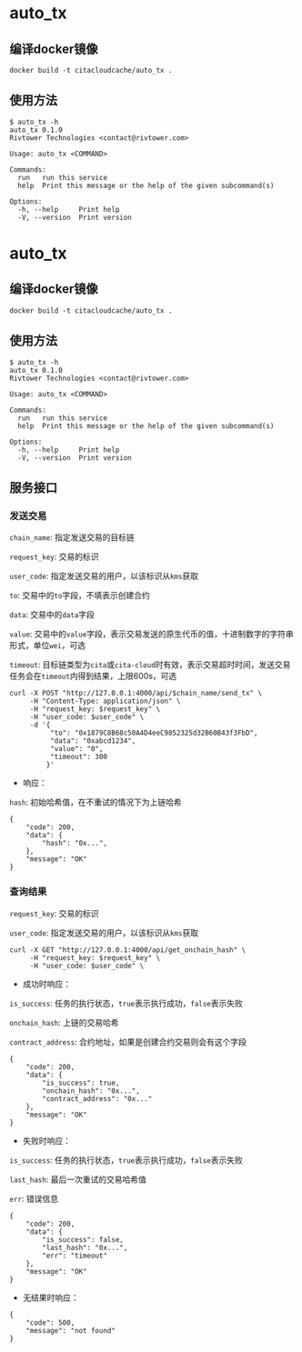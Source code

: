 # auto_tx

## 编译docker镜像
```
docker build -t citacloudcache/auto_tx .
```
## 使用方法

```
$ auto_tx -h
auto_tx 0.1.0
Rivtower Technologies <contact@rivtower.com>

Usage: auto_tx <COMMAND>

Commands:
  run   run this service
  help  Print this message or the help of the given subcommand(s)

Options:
  -h, --help     Print help
  -V, --version  Print version
```
# auto_tx

## 编译docker镜像
```
docker build -t citacloudcache/auto_tx .
```
## 使用方法

```
$ auto_tx -h
auto_tx 0.1.0
Rivtower Technologies <contact@rivtower.com>

Usage: auto_tx <COMMAND>

Commands:
  run   run this service
  help  Print this message or the help of the given subcommand(s)

Options:
  -h, --help     Print help
  -V, --version  Print version
```

## 服务接口

### 发送交易

`chain_name`: 指定发送交易的目标链

`request_key`: 交易的标识

`user_code`: 指定发送交易的用户，以该标识从`kms`获取

`to`: 交易中的`to`字段，不填表示创建合约

`data`: 交易中的`data`字段

`value`: 交易中的`value`字段，表示交易发送的原生代币的值，十进制数字的字符串形式，单位`wei`，可选

`timeout`: 目标链类型为`cita`或`cita-cloud`时有效，表示交易超时时间，发送交易任务会在`timeout`内得到结果，上限600s，可选

```
curl -X POST "http://127.0.0.1:4000/api/$chain_name/send_tx" \
     -H "Content-Type: application/json" \
     -H "request_key: $request_key" \
     -H "user_code: $user_code" \
     -d '{
          "to": "0x1879C8B68c50A4D4eeC9852325d32B60B43f3FbD",
          "data": "0xabcd1234",
          "value": "0",
          "timeout": 300
         }'
```

* 响应：

`hash`: 初始哈希值，在不重试的情况下为上链哈希


```
{
    "code": 200,
    "data": {
        "hash": "0x...",
    },
    "message": "OK"
}
```

### 查询结果

`request_key`: 交易的标识

`user_code`: 指定发送交易的用户，以该标识从`kms`获取

```
curl -X GET "http://127.0.0.1:4000/api/get_onchain_hash" \
     -H "request_key: $request_key" \
     -H "user_code: $user_code" \
```

* 成功时响应：

`is_success`: 任务的执行状态，`true`表示执行成功，`false`表示失败

`onchain_hash`: 上链的交易哈希

`contract_address`: 合约地址，如果是创建合约交易则会有这个字段


```
{
    "code": 200,
    "data": {
        "is_success": true,
        "onchain_hash": "0x...",
        "contract_address": "0x..."
    },
    "message": "OK"
}
```

* 失败时响应：

`is_success`: 任务的执行状态，`true`表示执行成功，`false`表示失败

`last_hash`: 最后一次重试的交易哈希值

`err`: 错误信息


```
{
    "code": 200,
    "data": {
        "is_success": false,
        "last_hash": "0x...",
        "err": "timeout"
    },
    "message": "OK"
}
```

* 无结果时响应：


```
{
    "code": 500,
    "message": "not found"
}
```
